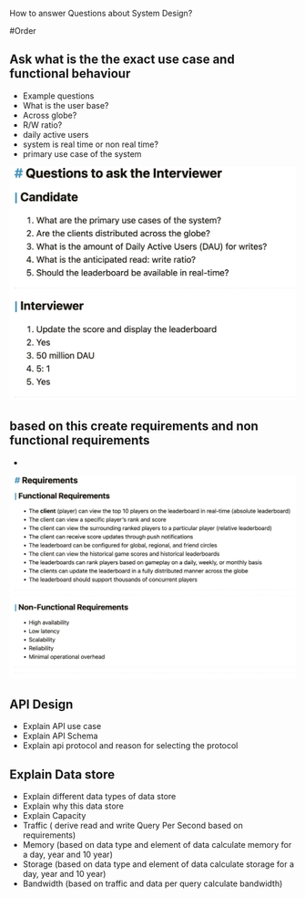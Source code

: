 How to answer Questions about System Design?

#Order

## Ask what is the the exact use case and functional behaviour

- Example questions
 - What is the user base?
 - Across globe? 
 - R/W ratio?
 - daily active users
 - system is real time or non real time?
 - primary use case of the system

![e.g.](https://github.com/nandyou/my-tech-bytes/blob/main/concepts/SystemDesign-UseCase.png?raw=true)

## based on this create requirements and non functional requirements

- 
![e.g.](https://github.com/nandyou/my-tech-bytes/blob/main/concepts/SsytemDesign-Requirements.png?raw=true)

## API Design

- Explain API use case
- Explain API Schema 
- Explain api protocol and reason for selecting the protocol

## Explain Data store
- Explain different data types of data store
- Explain why this data store
- Explain Capacity
 - Traffic ( derive read and write Query Per Second based on requirements)
 - Memory (based on data type and element of data calculate memory for a day, year and 10 year)
 - Storage (based on data type and element of data calculate storage for a day, year and 10 year)
 - Bandwidth (based on traffic and data per query calculate bandwidth)




